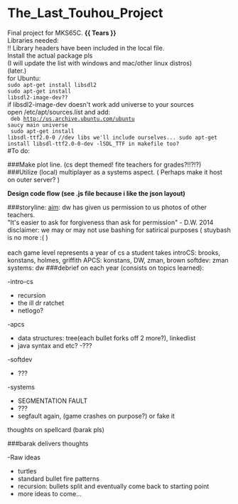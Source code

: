 The_Last_Touhou_Project
=======================

Final project for MKS65C. **{{ Tears }}**<br>
Libraries needed:<br>
!! Library headers have been included in the local file.
<br>Install the actual package pls
<br>(I will update the list with windows and mac/other linux distros)
<br>(later.)
<br>for Ubuntu:
<br><code>sudo apt-get install libsdl2
<br>sudo apt-get install libsdl2-image-dev??</code>
<br>if libsdl2-image-dev doesn't work add universe to your sources
<br>open /etc/apt/sources.list and add:<br>
<code>
deb http://us.archive.ubuntu.com/ubuntu saucy main universe
</code>
<br>
<code>
sudo apt-get install libsdl-ttf2.0-0
//dev libs we'll include ourselves...
sudo apt-get install libsdl-ttf2.0-0-dev
-lSDL_TTF in makefile too?
</code>
<br>
#To do:

###Make plot line. (cs dept themed! fite teachers for grades?!!?!?)
###Utilize (local) multiplayer as a systems aspect. ( Perhaps make it host on outer server? )

**Design code flow (see .js file because i like the json layout)**

###storyline:
<u>aim</u>: dw has given us permission to us photos of
   other teachers.<br>
   "It's easier to ask for forgiveness than ask for permission" - D.W. 2014<br>
   disclaimer: we may or may not use bashing for
   satirical purposes ( stuybash is no more :( )<br>	
   each game level represents a year of cs a student takes
     introCS: brooks, konstans, holmes, griffith
     APCS: konstans, DW, zman, brown
     softdev: zman
     systems: dw
###debrief on each year (consists on topics learned):

-intro-cs
- recursion
- the ill dr ratchet
- netlogo?

-apcs
- data structures: tree(each bullet forks off 2 more?), linkedlist
- java syntax and etc?
-???

-softdev
- ??? 

-systems
- SEGMENTATION FAULT
- ???
- segfault again, (game crashes on purpose?) or fake it


thoughts on spellcard (barak pls)

###barak delivers thoughts

-Raw ideas
- turtles
- standard bullet fire patterns
- recursion: bullets split and eventually come back to starting point
- more ideas to come...